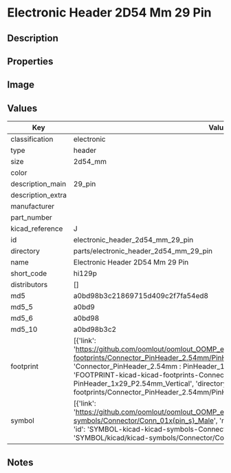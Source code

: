 # Electronic Header 2D54 Mm 29 Pin

## Description

## Properties


## Image


## Values

| Key | Value |
| --- | --- |
| classification | electronic |
| type | header |
| size | 2d54_mm |
| color |  |
| description_main | 29_pin |
| description_extra |  |
| manufacturer |  |
| part_number |  |
| kicad_reference | J |
| id | electronic_header_2d54_mm_29_pin |
| directory | parts/electronic_header_2d54_mm_29_pin |
| name | Electronic Header 2D54 Mm 29 Pin |
| short_code | hi129p |
| distributors | [] |
| md5 | a0bd98b3c21869715d409c2f7fa54ed8 |
| md5_5 | a0bd9 |
| md5_6 | a0bd98 |
| md5_10 | a0bd98b3c2 |
| footprint | [{'link': 'https://github.com/oomlout/oomlout_OOMP_eda_V2/tree/main/FOOTPRINT/kicad/kicad-footprints/Connector_PinHeader_2.54mm/PinHeader_1x29_P2.54mm_Vertical', 'name': 'Connector_PinHeader_2.54mm : PinHeader_1x29_P2.54mm_Vertical', 'id': 'FOOTPRINT-kicad-kicad-footprints-Connector_PinHeader_2.54mm-PinHeader_1x29_P2.54mm_Vertical', 'directory': 'FOOTPRINT/kicad/kicad-footprints/Connector_PinHeader_2.54mm/PinHeader_1x29_P2.54mm_Vertical/'}] |
| symbol | [{'link': 'https://github.com/oomlout/oomlout_OOMP_eda_V2/tree/main/SYMBOL/kicad/kicad-symbols/Connector/Conn_01x{pin_s}_Male', 'name': 'Connector : Conn_01x29_Male', 'id': 'SYMBOL-kicad-kicad-symbols-Connector-Conn_01x29_Male', 'directory': 'SYMBOL/kicad/kicad-symbols/Connector/Conn_01x29_Male/'}] |

## Notes

